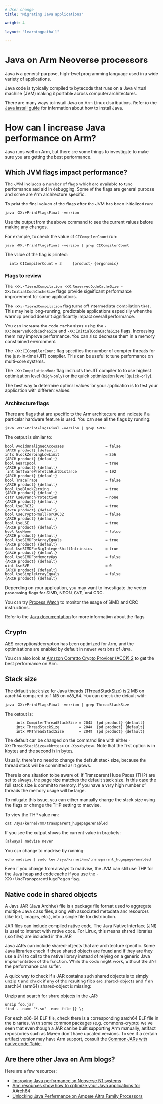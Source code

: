 ```yaml
---
# User change
title: "Migrating Java applications"

weight: 4

layout: "learningpathall"

---
```


# Java on Arm Neoverse processors

Java is a general-purpose, high-level programming language used in a wide variety of applications.

Java code is typically compiled to bytecode that runs on a Java virtual machine (JVM) making it portable across computer architectures.

There are many ways to install Java on Arm Linux distributions. Refer to the [Java install guide](/install-guides/java/) for information about how to install Java.

# How can I increase Java performance on Arm? 

Java runs well on Arm, but there are some things to investigate to make sure you are getting the best performance. 

## Which JVM flags impact performance?

The JVM includes a number of flags which are available to tune performance and aid in debugging. Some of the flags are general purpose and some are Arm architecture specific. 

To print the final values of the flags after the JVM has been initialized run:

```console
java -XX:+PrintFlagsFinal -version
```

Use the output from the above command to see the current values before making any changes.

For example, to check the value of `CICompilerCount` run:

```console
java -XX:+PrintFlagsFinal -version | grep CICompilerCount
```

The value of the flag is printed:

```output
  intx CICompilerCount = 3     {product} {ergonomic}
```

### Flags to review

The `-XX:-TieredCompilation -XX:ReservedCodeCacheSize -XX:InitialCodeCacheSize` flags provide significant performance improvement for some applications. 

The `-XX:-TieredCompilation` flag turns off intermediate compilation tiers. This may help  long-running, predictable applications especially when the warmup period doesn't significantly impact overall performance.

You can increase the code cache sizes using the `-XX:ReservedCodeCacheSize` and `-XX:InitialCodeCacheSize` flags. Increasing them may improve performance. You can also decrease them in a memory constrained environment. 

The `-XX:CICompilerCount` flag specifies the number of compiler threads for the just-in-time (JIT) compiler. This can be useful to tune performance on multi-core systems. 

The `-XX:CompilationMode` flag instructs the JIT compiler to to use highest optimization level (`high-only`) or the quick optimization level (`quick-only`). 

The best way to determine optimal values for your application is to test your application with different values. 

### Architecture flags

There are flags that are specific to the Arm architecture and indicate if a particular hardware feature is used. You can see all the flags by running:

```console
java -XX:+PrintFlagsFinal -version | grep ARCH
```

The output is similar to:

```output
bool AvoidUnalignedAccesses                   = false                                {ARCH product} {default}
intx BlockZeroingLowLimit                     = 256                                  {ARCH product} {default}
bool NearCpool                                = true                                 {ARCH product} {default}
 int SoftwarePrefetchHintDistance             = 192                                  {ARCH product} {default}
bool TraceTraps                               = false                                {ARCH product} {default}
bool UseBlockZeroing                          = true                                 {ARCH product} {default}
cstr UseBranchProtection                      = none                                 {ARCH product} {default}
bool UseCRC32                                 = true                                 {ARCH product} {default}
bool UseCryptoPmullForCRC32                   = false                                {ARCH product} {default}
bool UseLSE                                   = true                                 {ARCH product} {default}
bool UseNeon                                  = false                                {ARCH product} {default}
bool UseSIMDForArrayEquals                    = true                                 {ARCH product} {default}
bool UseSIMDForBigIntegerShiftIntrinsics      = true                                 {ARCH product} {default}
bool UseSIMDForMemoryOps                      = false                                {ARCH product} {default}
uint UseSVE                                   = 0                                    {ARCH product} {default}
bool UseSimpleArrayEquals                     = false                                {ARCH product} {default}
```

Depending on your application, you may want to investigate the vector processing flags for SIMD, NEON, SVE, and CRC. 

You can try [Process Watch](https://learn.arm.com/learning-paths/servers-and-cloud-computing/processwatch/) to monitor the usage of SIMD and CRC instructions. 

Refer to the [Java documentation](https://docs.oracle.com/en/java/javase/17/docs/specs/man/java.html) for more information about the flags. 

## Crypto

AES encryption/decryption has been optimized for Arm, and the optimizations are enabled by default in newer versions of Java.  

You can also look at [Amazon Corretto Crypto Provider (ACCP) 2](https://aws.amazon.com/blogs/security/accelerating-jvm-cryptography-with-amazon-corretto-crypto-provider-2/) to get the best performance on Arm. 

## Stack size

The default stack size for Java threads (ThreadStackSize) is 2 MB on aarch64 compared to 1 MB on x86_64. You can check the default with:

```console
java -XX:+PrintFlagsFinal -version | grep ThreadStackSize
```

The output is:

```output
     intx CompilerThreadStackSize = 2048  {pd product} {default}
     intx ThreadStackSize         = 2048  {pd product} {default}
     intx VMThreadStackSize       = 2048  {pd product} {default}
```

The default can be changed on the command line with either `-XX:ThreadStackSize=<kbytes>` or `-Xss<bytes>`. Note that the first option is in kbytes and the second is in bytes. 

Usually, there's no need to change the default stack size, because the thread stack will be committed as it grows. 

There is one situation to be aware of. If Transparent Huge Pages (THP) are set to always, the page size matches the default stack size. In this case the full stack size is commit to memory. If you have a very high number of threads the memory usage will be large. 

To mitigate this issue, you can either manually change the stack size using the flags or change the THP setting to madvise. 

To view the THP value run:

```console
cat /sys/kernel/mm/transparent_hugepage/enabled
```

If you see the output shows the current value in brackets: 

```output
[always] madvise never
```

You can change to madvise by running:

```console
echo madvise | sudo tee /sys/kernel/mm/transparent_hugepage/enabled
```

Even if you change from always to madvise, the JVM can still use THP for the Java heap and code cache if you use the -XX:+UseTransparentHugePages flag.

## Native code in shared objects

A Java JAR (Java Archive) file is a package file format used to aggregate multiple Java class files, along with associated metadata and resources (like text, images, etc.), into a single file for distribution. 

JAR files can include compiled native code. The Java Native Interface (JNI) is used to interact with native code. For Linux, this means shared libraries (.so files) are included in the JAR. 

Java JARs can include shared-objects that are architecture specific. Some Java libraries check if these shared objects are found and if they are they use a JNI to call to the native library instead of relying on a generic Java implementation of the function. While the code might work, without the JNI the performance can suffer.

A quick way to check if a JAR contains such shared objects is to simply unzip it and check if any of the resulting files are shared-objects and if an aarch64 (arm64) shared-object is missing:

Unzip and search for share objects in the JAR:

```console
unzip foo.jar
find . -name "*.so" -exec file {} \;
```

For each x86-64 ELF file, check there is a corresponding aarch64 ELF file in the binaries. With some common packages (e.g. commons-crypto) we've seen that even though a JAR can be built supporting Arm manually, artifact repositories such as Maven don't have updated versions. To see if a certain artifact version may have Arm support, consult the [Common JARs with native code Table](https://github.com/aws/aws-graviton-getting-started/blob/main/CommonNativeJarsTable.md). 

## Are there other Java on Arm blogs?

Here are a few resources:
- [Improving Java performance on Neoverse N1 systems](https://community.arm.com/arm-community-blogs/b/architectures-and-processors-blog/posts/java-performance-on-neoverse-n1)
- [Arm resources show how to optimize your Java applications for AArch64](https://blogs.oracle.com/javamagazine/post/java-arm-runtime-switches-benchmarks)
- [Unlocking Java Performance on Ampere Altra Family Processors](https://amperecomputing.com/tuning-guides/unlocking-java-performance-tuning-guide)

